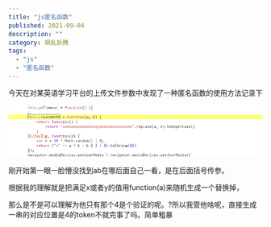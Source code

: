 ```yaml
---
title: "js匿名函数"
published: 2021-09-04
description: ""
category: 胡乱折腾
tags: 
  - "js"
  - "匿名函数"
---
```


今天在对某英语学习平台的上传文件参数中发现了一种匿名函数的使用方法记录下

![](assets/1630731536-image.png)

刚开始第一眼一脸懵没找到ab在哪后面自己一看，是在后面括号传参。

根据我的理解就是把满足x或者y的值用function(a)来随机生成一个替换掉，

那么是不是可以理解为他只有那个4是个验证的呢。?所以我管他啥呢，直接生成一串的对应位置是4的token不就完事了吗。简单粗暴

